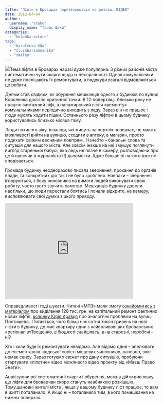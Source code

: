 ```yaml
---
title: "Ліфти в Броварах перетворюються на розкіш. ВІДЕО"
date: 2012-04-04
author: 
  username: "shako"
  display_name: "Тарас Шако"
categories: 
  - "kolonka-avtora"
tags: 
  - "korolenka-60a"
  - "sluzhba-zamovnika"
  - "smalko"
---
```


[![](https://mpz.brovary.org/wp-content/uploads/2012/04/IMG_1320.jpg)](https://mpz.brovary.org/wp-content/uploads/2012/04/IMG_1320.jpg)Тема ліфтів в Броварах наразі дуже популярна. З різних районів міста систематично чути скарги щодо їх несправності. Однак комунальники не дуже поспішають їх ремонтувати, а подекуди взагалі відмовляються це робити.

Днями став свідком, як обурення мешканців одного з будинків по вулиці Короленка досягло критичної точки. В 12-поверхівці  близько року не працює вантажний ліфт, а пасажирський після «ремонту» комунальниками періодично виходить з ладу. Зараз він не працює і люди мусять ходити пішки. Останнього разу ліфтом в цьому будинку користувались близько місяця тому.

Люди похилого віку, інваліди, які живуть на верхніх поверхах, не мають можливості вийти на вулицю, сходити в аптеку, в магазин, просто подихати свіжим весняним повітрям.  Начебто – банальні слова та ситуація для нашого міста. Але зовсім інакше на неї змушує поглянути вигляд старенької бабусі, яка ледь не плаче в камеру, розповідаючи про це й просячи в журналіста (!) допомогти. Адже більше ні на кого вже не сподівається.

Громада будинку неодноразово писала звернення, прохання до органів влади, та конкретних дій так і не було зроблено. Навпаки – звернення ігноруються, з боку чиновників на вимоги людей виконувати свою роботу, часто густо звучить хамство. Мешканців будинку довели настільки, що люди перестали боятись і почали відкрито, на камеру, висловлювати свої думки з цього приводу.

<iframe width="420" height="315" src="http://www.youtube.com/embed/cCavHfZrxds" frameborder="0" allowfullscreen></iframe>

Справедливості годі шукати. Читачі «МПЗ» мали змогу [ознайомитись з матеріалом](https://mpz.brovary.org/u-brovarah-na-kapitalnij-remont-novih-liftiv-vidilili-120000-grn/) про виділення 120 тис. грн. на капітальний ремонт фактично нових ліфтів, [колонку Юрія Кравця](https://mpz.brovary.org/yak-brovarska-vlada-zatiyala-kapitalniy-liftoviy-proriv/) про аналогічні проблеми на вулиці Постишева.  Питається, чого більш ніж сотня тисяч гривень на нові ліфти в будинку, де має квартиру один з найвпливовіших броварських «регіоналів»Трощенко, в бюджеті знайшлась, а на старезні, неробочі – ні?

Хто і коли буде їх ремонтувати невідомо. Але відомо одне – апелювати до елементарної людської совісті місцевих чиновників, напевно, вже немає сенсу. Зараз готуємо сюжет про дану ситуацію, пробуючи стартувати «пілотне» відео можливого відео проекту від «Маєш Право Знати».

Аналізуючи всі систематичні скарги і обурення, можна дійти висновку, що ліфти для броварчан скоро стануть неабиякою розкішшю. Тому,шановні жителі міста , якщо у вашому будинку ліфт працює, то вам в житті поталанило. А якщо ні – поталанило тим, в кого помешкання на нижніх поверхах.
